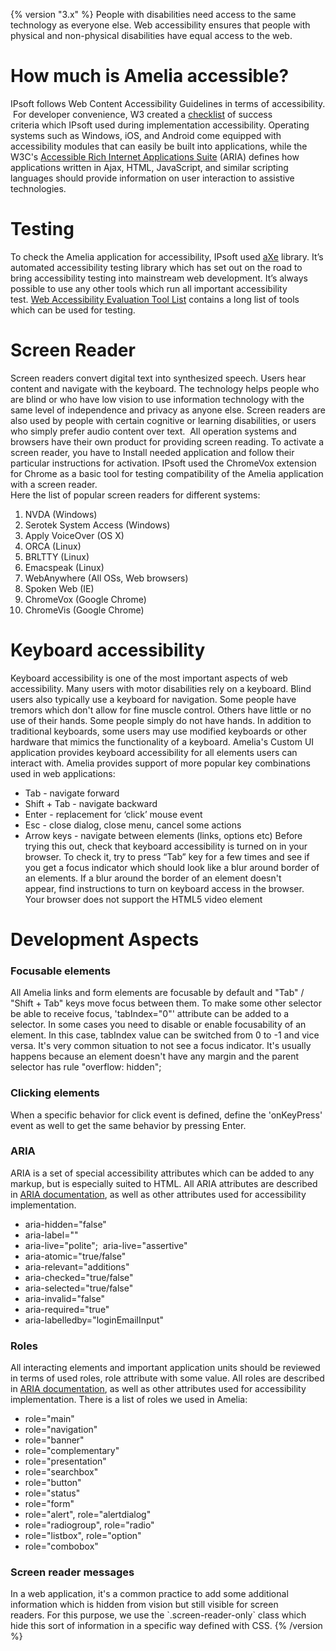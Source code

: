 {% version "3.x" %}
People with disabilities need access to the same technology as everyone else. Web accessibility ensures that people with physical and non-physical disabilities have equal access to the web.
# How much is Amelia accessible?
IPsoft follows Web Content Accessibility Guidelines in terms of accessibility.  For developer convenience, W3 created a [checklist](https://www.w3.org/TR/2006/WD-WCAG20-20060427/appendixB.html) of success criteria which IPsoft used during implementation accessibility. Operating systems such as Windows, iOS, and Android come equipped with accessibility modules that can easily be built into applications, while the W3C's [Accessible Rich Internet Applications Suite](http://www.w3.org/WAI/intro/aria) (ARIA) defines how applications written in Ajax, HTML, JavaScript, and similar scripting languages should provide information on user interaction to assistive technologies.
# Testing
To check the Amelia application for accessibility, IPsoft used [aXe](https://www.deque.com/axe/) library. It’s automated accessibility testing library which has set out on the road to bring accessibility testing into mainstream web development. It’s always possible to use any other tools which run all important accessibility test. [Web Accessibility Evaluation Tool List](https://www.w3.org/WAI/ER/tools/) contains a long list of tools which can be used for testing.
# Screen Reader
Screen readers convert digital text into synthesized speech. Users hear content and navigate with the keyboard. The technology helps people who are blind or who have low vision to use information technology with the same level of independence and privacy as anyone else. Screen readers are also used by people with certain cognitive or learning disabilities, or users who simply prefer audio content over text. 
All operation systems and browsers have their own product for providing screen reading. To activate a screen reader, you have to Install needed application and follow their particular instructions for activation. IPsoft used the ChromeVox extension for Chrome as a basic tool for testing compatibility of the Amelia application with a screen reader.  
Here the list of popular screen readers for different systems:
1.  NVDA (Windows)
2.  Serotek System Access (Windows)
3.  Apply VoiceOver (OS X)
4.  ORCA (Linux)
5.  BRLTTY (Linux)
6.  Emacspeak (Linux)
7.  WebAnywhere (All OSs, Web browsers) 
8.  Spoken Web (IE)
9.  ChromeVox (Google Chrome)
10. ChromeVis (Google Chrome)
# Keyboard accessibility 
Keyboard accessibility is one of the most important aspects of web accessibility. Many users with motor disabilities rely on a keyboard. Blind users also typically use a keyboard for navigation. Some people have tremors which don't allow for fine muscle control. Others have little or no use of their hands. Some people simply do not have hands. In addition to traditional keyboards, some users may use modified keyboards or other hardware that mimics the functionality of a keyboard.
Amelia's Custom UI application provides keyboard accessibility for all elements users can interact with. Amelia provides support of more popular key combinations used in web applications: 
-   Tab - navigate forward 
-   Shift + Tab - navigate backward
-   Enter - replacement for ‘click’ mouse event
-   Esc - close dialog, close menu, cancel some actions
-   Arrow keys - navigate between elements (links, options etc)
Before trying this out, check that keyboard accessibility is turned on in your browser. To check it, try to press “Tab” key for a few times and see if you get a focus indicator which should look like a blur around border of an elements. If a blur around the border of an element doesn't appear, find instructions to turn on keyboard access in the browser.
Your browser does not support the HTML5 video element
# Development Aspects
### Focusable elements
All Amelia links and form elements are focusable by default and "Tab" / "Shift + Tab" keys move focus between them. To make some other selector be able to receive focus, 'tabIndex="0"' attribute can be added to a selector. In some cases you need to disable or enable focusability of an element. In this case, tabIndex value can be switched from 0 to -1 and vice versa. It's very common situation to not see a focus indicator. It's usually happens because an element doesn't have any margin and the parent selector has rule "overflow: hidden";
### Clicking elements
When a specific behavior for click event is defined, define the 'onKeyPress' event as well to get the same behavior by pressing Enter.
### ARIA
ARIA is a set of special accessibility attributes which can be added to any markup, but is especially suited to HTML. All ARIA attributes are described in [ARIA documentation](https://www.w3.org/TR/wai-aria/), as well as other attributes used for accessibility implementation.
-   aria-hidden="false"
-   aria-label=""
-   aria-live="polite";  aria-live="assertive"
-   aria-atomic="true/false"
-   aria-relevant="additions"
-   aria-checked="true/false"
-   aria-selected="true/false"
-   aria-invalid="false"
-   aria-required="true"
-   aria-labelledby="loginEmailInput"
### Roles
All interacting elements and important application units should be reviewed in terms of used roles, role attribute with some value. All roles are described in [ARIA documentation](https://www.w3.org/TR/wai-aria/), as well as other attributes used for accessibility implementation.
There is a list of roles we used in Amelia:
-   role="main"
-   role="navigation"
-   role="banner"
-   role="complementary"
-   role="presentation"
-   role="searchbox"
-   role="button"
-   role="status"
-   role="form"
-   role="alert", role="alertdialog"
-   role="radiogroup", role="radio"
-   role="listbox", role="option"
-   role="combobox"
### Screen reader messages
In a web application, it's a common practice to add some additional information which is hidden from vision but still visible for screen readers. For this purpose, we use the \`.screen-reader-only\` class which hide this sort of information in a specific way defined with CSS.
{% /version %}
